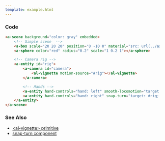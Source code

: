 ```yaml
---
template: example.html
---
```


### Code
```HTML
<a-scene background="color: gray" embedded>
    <!-- Simple scene  -->
    <a-box scale="20 20 20" position="0 -10 0" material="src: url(../assets/grid.png); repeat: 20 20"></a-box>
    <a-sphere color="red" radius="0.2" scale="1 0.2 1"></a-sphere>

    <!-- Camera rig -->
    <a-entity id="rig">
        <a-camera id="camera">
            <al-vignette motion-source="#rig"></al-vignette>
        </a-camera>

        <!-- Hands -->
        <a-entity hand-controls="hand: left" smooth-locomotion="target: #rig; reference: #camera"></a-entity>
        <a-entity hand-controls="hand: right" snap-turn="target: #rig; reference: #camera"></a-entity>
    </a-entity>
</a-scene>
```

### See Also
 - [&lt;al-vignette&gt; primitive](../reference/auxiliary/al-vignette.primitive.md)
 - [snap-turn component](../reference/movement/snap-turn.component.md)
